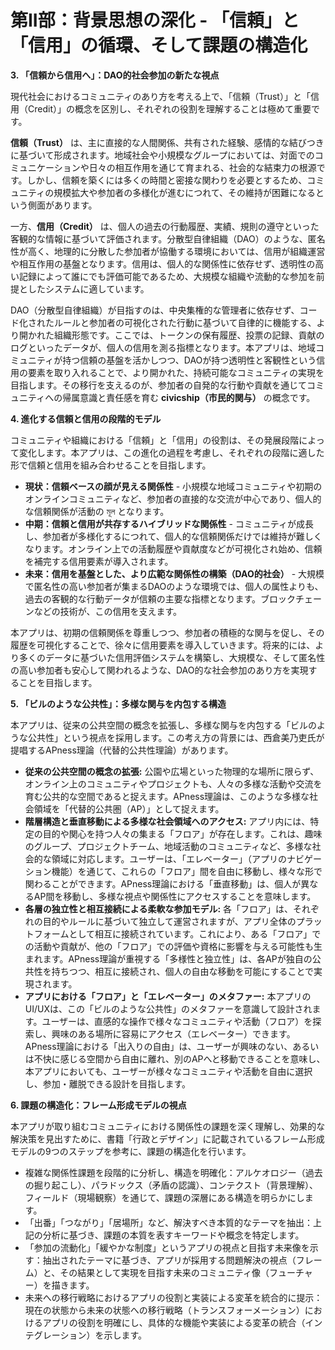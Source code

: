 # **第II部：背景思想の深化 \- 「信頼」と「信用」の循環、そして課題の構造化**

**3\. 「信頼から信用へ」：DAO的社会参加の新たな視点**

現代社会におけるコミュニティのあり方を考える上で、「信頼（Trust）」と「信用（Credit）」の概念を区別し、それぞれの役割を理解することは極めて重要です。

**信頼（Trust）** は、主に直接的な人間関係、共有された経験、感情的な結びつきに基づいて形成されます。地域社会や小規模なグループにおいては、対面でのコミュニケーションや日々の相互作用を通じて育まれる、社会的な結束力の根源です。しかし、信頼を築くには多くの時間と密接な関わりを必要とするため、コミュニティの規模拡大や参加者の多様化が進むにつれて、その維持が困難になるという側面があります。

一方、**信用（Credit）** は、個人の過去の行動履歴、実績、規則の遵守といった客観的な情報に基づいて評価されます。分散型自律組織（DAO）のような、匿名性が高く、地理的に分散した参加者が協働する環境においては、信用が組織運営や相互作用の基盤となります。信用は、個人的な関係性に依存せず、透明性の高い記録によって誰にでも評価可能であるため、大規模な組織や流動的な参加を前提としたシステムに適しています。

DAO（分散型自律組織）が目指すのは、中央集権的な管理者に依存せず、コード化されたルールと参加者の可視化された行動に基づいて自律的に機能する、より開かれた組織形態です。ここでは、トークンの保有履歴、投票の記録、貢献のログといったデータが、個人の信用を測る指標となります。本アプリは、地域コミュニティが持つ信頼の基盤を活かしつつ、DAOが持つ透明性と客観性という信用の要素を取り入れることで、より開かれた、持続可能なコミュニティの実現を目指します。その移行を支えるのが、参加者の自発的な行動や貢献を通じてコミュニティへの帰属意識と責任感を育む **civicship（市民的関与）** の概念です。

**4\. 進化する信頼と信用の段階的モデル**

コミュニティや組織における「信頼」と「信用」の役割は、その発展段階によって変化します。本アプリは、この進化の過程を考慮し、それぞれの段階に適した形で信頼と信用を組み合わせることを目指します。

* **現状：信頼ベースの顔が見える関係性** \- 小規模な地域コミュニティや初期のオンラインコミュニティなど、参加者の直接的な交流が中心であり、個人的な信頼関係が活動の মূল となります。  
* **中期：信頼と信用が共存するハイブリッドな関係性** \- コミュニティが成長し、参加者が多様化するにつれて、個人的な信頼関係だけでは維持が難しくなります。オンライン上での活動履歴や貢献度などが可視化され始め、信頼を補完する信用要素が導入されます。  
* **未来：信用を基盤とした、より広範な関係性の構築（DAO的社会）** \- 大規模で匿名性の高い参加者が集まるDAOのような環境では、個人の属性よりも、過去の客観的な行動データが信頼の主要な指標となります。ブロックチェーンなどの技術が、この信用を支えます。

本アプリは、初期の信頼関係を尊重しつつ、参加者の積極的な関与を促し、その履歴を可視化することで、徐々に信用要素を導入していきます。将来的には、より多くのデータに基づいた信用評価システムを構築し、大規模な、そして匿名性の高い参加者も安心して関われるような、DAO的な社会参加のあり方を実現することを目指します。

**5\. 「ビルのような公共性」：多様な関与を内包する構造**

本アプリは、従来の公共空間の概念を拡張し、多様な関与を内包する「ビルのような公共性」という視点を採用します。この考え方の背景には、西倉美乃吏氏が提唱するAPness理論（代替的公共性理論）があります。

* **従来の公共空間の概念の拡張:** 公園や広場といった物理的な場所に限らず、オンライン上のコミュニティやプロジェクトも、人々の多様な活動や交流を育む公共的な空間であると捉えます。APness理論は、このような多様な社会領域を「代替的公共圏（AP）」として捉えます。  
* **階層構造と垂直移動による多様な社会領域へのアクセス:** アプリ内には、特定の目的や関心を持つ人々の集まる「フロア」が存在します。これは、趣味のグループ、プロジェクトチーム、地域活動のコミュニティなど、多様な社会的な領域に対応します。ユーザーは、「エレベーター」（アプリのナビゲーション機能）を通じて、これらの「フロア」間を自由に移動し、様々な形で関わることができます。APness理論における「垂直移動」は、個人が異なるAP間を移動し、多様な視点や関係性にアクセスすることを意味します。  
* **各層の独立性と相互接続による柔軟な参加モデル:** 各「フロア」は、それぞれの目的やルールに基づいて独立して運営されますが、アプリ全体のプラットフォームとして相互に接続されています。これにより、ある「フロア」での活動や貢献が、他の「フロア」での評価や資格に影響を与える可能性も生まれます。APness理論が重視する「多様性と独立性」は、各APが独自の公共性を持ちつつ、相互に接続され、個人の自由な移動を可能にすることで実現されます。  
* **アプリにおける「フロア」と「エレベーター」のメタファー:** 本アプリのUI/UXは、この「ビルのような公共性」のメタファーを意識して設計されます。ユーザーは、直感的な操作で様々なコミュニティや活動（フロア）を探索し、興味のある場所に容易にアクセス（エレベーター）できます。APness理論における「出入りの自由」は、ユーザーが興味のない、あるいは不快に感じる空間から自由に離れ、別のAPへと移動できることを意味し、本アプリにおいても、ユーザーが様々なコミュニティや活動を自由に選択し、参加・離脱できる設計を目指します。

**6\. 課題の構造化：フレーム形成モデルの視点**

本アプリが取り組むコミュニティにおける関係性の課題を深く理解し、効果的な解決策を見出すために、書籍「行政とデザイン」に記載されているフレーム形成モデルの9つのステップを参考に、課題の構造化を行います。

* 複雑な関係性課題を段階的に分析し、構造を明確化：アルケオロジー（過去の掘り起こし）、パラドックス（矛盾の認識）、コンテクスト（背景理解）、フィールド（現場観察）を通じて、課題の深層にある構造を明らかにします。  
* 「出番」「つながり」「居場所」など、解決すべき本質的なテーマを抽出：上記の分析に基づき、課題の本質を表すキーワードや概念を特定します。  
* 「参加の流動化」「緩やかな制度」というアプリの視点と目指す未来像を示す：抽出されたテーマに基づき、アプリが採用する問題解決の視点（フレーム）と、その結果として実現を目指す未来のコミュニティ像（フューチャー）を描きます。  
* 未来への移行戦略におけるアプリの役割と実装による変革を統合的に提示：現在の状態から未来の状態への移行戦略（トランスフォーメーション）におけるアプリの役割を明確にし、具体的な機能や実装による変革の統合（インテグレーション）を示します。

